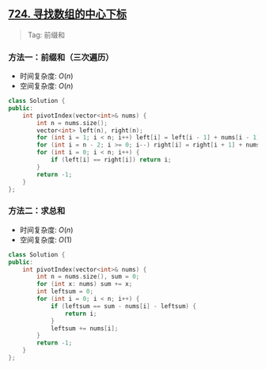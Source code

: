 ## [724. 寻找数组的中心下标](https://leetcode.cn/problems/find-pivot-index/description/)

> Tag: 前缀和

### 方法一：前缀和（三次遍历）
* 时间复杂度: ${O(n)}$
* 空间复杂度: ${O(n)}$
```cpp
class Solution {
public:
    int pivotIndex(vector<int>& nums) {
        int n = nums.size();
        vector<int> left(n), right(n);
        for (int i = 1; i < n; i++) left[i] = left[i - 1] + nums[i - 1];
        for (int i = n - 2; i >= 0; i--) right[i] = right[i + 1] + nums[i + 1];
        for (int i = 0; i < n; i++) {
            if (left[i] == right[i]) return i;
        }
        return -1;
    }
};
```

### 方法二：求总和
* 时间复杂度: ${O(n)}$
* 空间复杂度: ${O(1)}$
```cpp
class Solution {
public:
    int pivotIndex(vector<int>& nums) {
        int n = nums.size(), sum = 0;
        for (int x: nums) sum += x;
        int leftsum = 0;
        for (int i = 0; i < n; i++) {
            if (leftsum == sum - nums[i] - leftsum) {
                return i;
            }
            leftsum += nums[i];
        }
        return -1;
    }
};
```